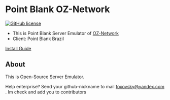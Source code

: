 # Point Blank OZ-Network
[![GitHub license](https://img.shields.io/github/license/mashape/apistatus.svg)](https://github.com/foxovsky/blog)
* This is Point Blank Server Emulator of [OZ-Network](https://github.com/oznetwork)
* Client: Point Blank Brazil

[Install Guide](https://github.com/foxovsky/PointBlank/wiki)

## About

This is Open-Source Server Emulator. 

Help enterprise? 
Send your github-nickname to mail [foxovsky@yandex.com](mailto:foxovsky@yandex.com) . Im check and add you to contributors
